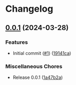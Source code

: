 # Changelog

## [0.0.1](https://github.com/x2od/prettier-config/compare/v0.0.1...v0.0.1) (2024-03-28)


### Features

* Initial commit ([#1](https://github.com/x2od/prettier-config/issues/1)) ([19141ca](https://github.com/x2od/prettier-config/commit/19141ca68b7f87d7bd6248085a6c97decf7c652b))


### Miscellaneous Chores

* Release 0.0.1 ([1a47b2a](https://github.com/x2od/prettier-config/commit/1a47b2ad9596a467912f829cd5de0d9a7730424e))
